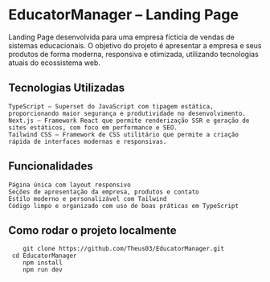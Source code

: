 # EducatorManager – Landing Page

Landing Page desenvolvida para uma empresa fictícia de vendas de sistemas educacionais. O objetivo do projeto é apresentar a empresa e seus produtos de forma moderna, responsiva e otimizada, utilizando tecnologias atuais do ecossistema web.

## Tecnologias Utilizadas
	TypeScript – Superset do JavaScript com tipagem estática, proporcionando maior segurança e produtividade no desenvolvimento.
	Next.js – Framework React que permite renderização SSR e geração de sites estáticos, com foco em performance e SEO.
	Tailwind CSS – Framework de CSS utilitário que permite a criação rápida de interfaces modernas e responsivas.

## Funcionalidades
	Página única com layout responsivo
	Seções de apresentação da empresa, produtos e contato
	Estilo moderno e personalizável com Tailwind
	Código limpo e organizado com uso de boas práticas em TypeScript

## Como rodar o projeto localmente

		git clone https://github.com/Theus03/EducatorManager.git
	 cd EducatorManager
		npm install
		npm run dev
